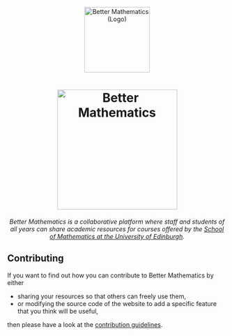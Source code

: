 <p align="center">
  <img src="/static/img/puzzle.png" width="150px" alt="Better Mathematics (Logo)">
</p>

<p align="center">
  <h1 align="center">
    <img src="/static/img/bettermath-title.png" width="275px" alt="Better Mathematics">
  </h1>
</p>

<p align="center">
  <em>Better Mathematics is a collaborative platform where staff and students of all years can share academic resources for courses offered by the <a href="https://www.maths.ed.ac.uk/school-of-mathematics">School of Mathematics at the University of Edinburgh</a>.</em>
</p>

## Contributing

If you want to find out how you can contribute to Better Mathematics by either

- sharing your resources so that others can freely use them,
- or modifying the source code of the website to add a specific feature that you think will be useful,

then please have a look at the [contribution guidelines](/CONTRIBUTING.md).